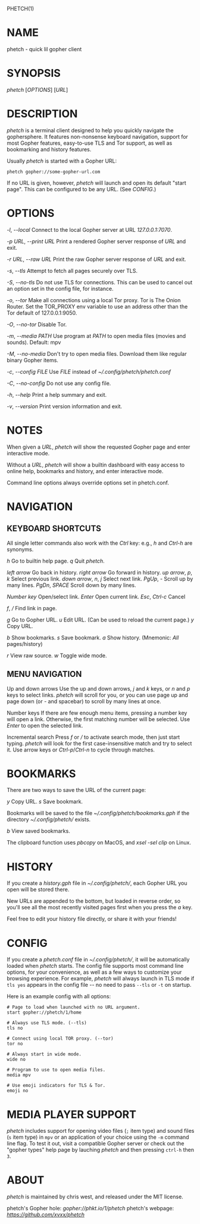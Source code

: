 PHETCH(1)

# NAME

phetch - quick lil gopher client

# SYNOPSIS

*phetch* [_OPTIONS_] [_URL_]

# DESCRIPTION

*phetch* is a terminal client designed to help you quickly navigate
the gophersphere. It features non-nonsense keyboard navigation,
support for most Gopher features, easy-to-use TLS and Tor support, as
well as bookmarking and history features.

Usually *phetch* is started with a Gopher URL:

	phetch gopher://some-gopher-url.com

If no URL is given, however, *phetch* will launch and open its default
"start page". This can be configured to be any URL. (See *CONFIG*.)

# OPTIONS

*-l*, *--local*
	Connect to the local Gopher server at URL _127.0.0.1:7070_.

*-p* _URL_, *--print* _URL_
	Print a rendered Gopher server response of _URL_ and exit.

*-r* _URL_, *--raw* _URL_
	Print the raw Gopher server response of _URL_ and exit.

*-s*, *--tls*
	Attempt to fetch all pages securely over TLS.

*-S*, *--no-tls*
	Do not use TLS for connections. This can be used to cancel out an
	option set in the config file, for instance.

*-o*, *--tor*
	Make all connections using a local Tor proxy.
	Tor is The Onion Router.
	Set the TOR_PROXY env variable to use an address other than the
	Tor default of 127.0.0.1:9050.

*-O*, *--no-tor*
	Disable Tor.

*-m*, *--media* _PATH_
	Use program at _PATH_ to open media files (movies and sounds).
	Default: mpv

*-M*, *--no-media*
	Don't try to open media files. Download them like regular binary
	Gopher items.

*-c*, *--config* _FILE_
	Use _FILE_ instead of _~/.config/phetch/phetch.conf_

*-C*, *--no-config*
	Do not use any config file.

*-h*, *--help*
	Print a help summary and exit.

*-v*, *--version*
	Print version information and exit.

# NOTES

When given a _URL_, *phetch* will show the requested Gopher page and
enter interactive mode.

Without a _URL_, *phetch* will show a builtin dashboard with easy
access to online help, bookmarks and history, and enter interactive
mode.

Command line options always override options set in phetch.conf.

# NAVIGATION

## KEYBOARD SHORTCUTS

All single letter commands also work with the *Ctrl* key: e.g., *h*
and *Ctrl-h* are synonyms.

*h*
	Go to builtin help page.
*q*
	Quit *phetch*.

*left arrow*
	Go back in history.
*right arrow*
	Go forward in history.
*up arrow*, *p*, *k*
	Select previous link.
*down arrow*, *n*, *j*
	Select next link.
*PgUp*, *-*
	Scroll up by many lines.
*PgDn*, *SPACE*
	Scroll down by many lines.

*Number key*
	Open/select link.
*Enter*
	Open current link.
*Esc*, *Ctrl-c*
	Cancel

*f*, */*
	Find link in page.

*g*
	Go to Gopher URL.
*u*
	Edit URL. (Can be used to reload the current page.)
*y*
	Copy URL.

*b*
	Show bookmarks.
*s*
	Save bookmark.
*a*
	Show history. (Mnemonic: *All* pages/history)

*r*
	View raw source.
*w*
	Toggle wide mode.

## MENU NAVIGATION

Up and down arrows
	Use the up and down arrows, *j* and *k* keys, or *n* and *p*
	keys to select links. *phetch* will scroll for you, or you can
	use page up and page down (or *-* and spacebar) to scroll by
	many lines at once.

Number keys
	If there are few enough menu items, pressing a number key will
	open a link. Otherwise, the first matching number will be
	selected. Use *Enter* to open the selected link.

Incremental search
	Press *f* or */* to activate search mode, then just start
	typing. *phetch* will look for the first case-insensitive match
	and try to select it. Use arrow keys or *Ctrl-p*/*Ctrl-n* to cycle
	through matches.

# BOOKMARKS

There are two ways to save the URL of the current page:

*y*
	Copy URL.
*s*
	Save bookmark.

Bookmarks will be saved to the file _~/.config/phetch/bookmarks.gph_ if
the directory _~/.config/phetch/_ exists.

*b*
	View saved bookmarks.

The clipboard function uses *pbcopy* on MacOS, and *xsel* _-sel clip_
on Linux.

# HISTORY

If you create a _history.gph_ file in _~/.config/phetch/_, each Gopher
URL you open will be stored there.

New URLs are appended to the bottom, but loaded in reverse order, so
you'll see all the most recently visited pages first when you press
the *a* key.

Feel free to edit your history file directly, or share it with your
friends!

# CONFIG

If you create a _phetch.conf_ file in _~/.config/phetch/_, it will be
automatically loaded when *phetch* starts. The config file supports
most command line options, for your convenience, as well as a few ways
to customize your browsing experience. For example, *phetch* will
always launch in TLS mode if `tls yes` appears in the  config file --
no need to pass `--tls` or `-t` on startup.

Here is an example config with all options:

```
# Page to load when launched with no URL argument.
start gopher://phetch/1/home

# Always use TLS mode. (--tls)
tls no

# Connect using local TOR proxy. (--tor)
tor no

# Always start in wide mode.
wide no

# Program to use to open media files.
media mpv

# Use emoji indicators for TLS & Tor.
emoji no
```

# MEDIA PLAYER SUPPORT

*phetch* includes support for opening video files (`;` item type) and
sound files (`s` item type) in `mpv` or an application of your choice
using the `-m` command line flag. To test it out, visit a compatible
Gopher server or check out the "gopher types" help page by lauching
*phetch* and then pressing `ctrl-h` then `3`.

# ABOUT

*phetch* is maintained by chris west, and released under the MIT license.

phetch's Gopher hole:
	_gopher://phkt.io/1/phetch_
phetch's webpage:
	_https://github.com/xvxx/phetch_

